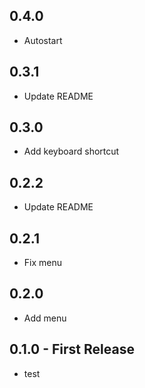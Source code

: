 ## 0.4.0
* Autostart

## 0.3.1
* Update README

## 0.3.0
* Add keyboard shortcut

## 0.2.2
* Update README

## 0.2.1
* Fix menu

## 0.2.0
* Add menu

## 0.1.0 - First Release
* test
